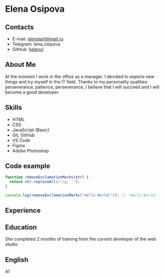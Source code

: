 # Elena Osipova

## Contacts

* E-mail: elenstart@mail.ru
* Telegram: lena_osipova
* GitHub: [helenvl](https://github.com/helenvl)

## About Me

At the moment I work in the office as a manager. I decided to explore new things and try myself in the IT field. Thanks to my personality qualities: perseverance, patience, perseverance, I believe that I will succeed and I will become a good developer.

## Skills

* HTML
* CSS
* JavaScript (Basic)
* Git, GitHub
* VS Code
* Figma
* Adobe Photoshop

## Code example

```javascript
function removeExclamationMarks(str) {
  return str.replaceAll(/!/g, '');
}

console.log(removeExclamationMarks("Hello World!")); // "Hello World"
```

## Experience

## Education

She completed 2 months of training from the current developer of the web studio

## English

A1

